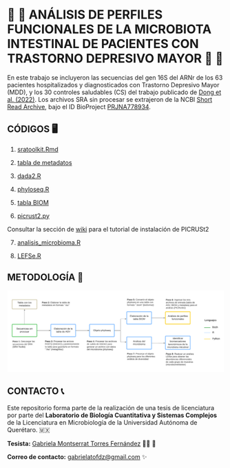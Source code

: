 # 🦠 🧬 ANÁLISIS DE PERFILES FUNCIONALES DE LA MICROBIOTA INTESTINAL DE PACIENTES CON TRASTORNO DEPRESIVO MAYOR 🦠 🧬 

En este trabajo se incluyeron las secuencias del gen 16S del ARNr de los 63 pacientes hospitalizados y diagnosticados con Trastorno Depresivo Mayor (MDD), y los 30 controles saludables (CS) del trabajo publicado de [Dong et al. (2022)](https://www.ncbi.nlm.nih.gov/pmc/articles/PMC9354493/). Los archivos SRA sin procesar se extrajeron de la NCBI [Short Read Archive](https://www.ncbi.nlm.nih.gov/sra), bajo el ID BioProject [PRJNA778934](https://www.ncbi.nlm.nih.gov/sra/?term=PRJNA778934). 

## CÓDIGOS 🖥️ 

1. [sratoolkit.Rmd](https://github.com/gabrielatof/tesis/blob/main/sratoolkit.Rmd)

2. [tabla de metadatos](https://docs.google.com/spreadsheets/d/1EDimsD27WBPn68wyx7j0EZHouHNaX7XzLdx-4fQm128/edit?usp=sharing)

3. [dada2.R](https://github.com/gabrielatof/tesis-mic/blob/main/dada2.R)

4. [phyloseq.R](https://github.com/gabrielatof/tesis/blob/main/phyloseq.R)

5. [tabla BIOM](https://github.com/gabrielatof/tesis/blob/main/phyloseq.R)

6. [picrust2.py](https://github.com/gabrielatof/tesis/blob/main/picrust2.py)

Consultar la sección de [wiki](https://github.com/gabrielatof/tesis-mic/wiki/PICRUSt2) para el tutorial de instalación de PICRUSt2

7. [analisis_microbioma.R](https://github.com/gabrielatof/tesis-mic/blob/main/analisis_microbioma_resumido.Rmd)

8. [LEFSe.R](https://github.com/gabrielatof/tesis-mic/blob/main/LEFSe.Rmd)


## METODOLOGÍA 📝

![Diagrama](https://github.com/gabrielatof/tesis-mic/blob/main/diagrama%20tesis%20(1).png)

## CONTACTO 📞

Este repositorio forma parte de la realización de una tesis de licenciatura por parte del **Laboratorio de Biología Cuantitativa y Sistemas Complejos** de la Licenciatura en Microbiología de la Universidad Autónoma de Querétaro. 🇲🇽

**Tesista:** [Gabriela Montserrat Torres Fernández](https://github.com/gabrielatof) 🧑‍🎓 💖

**Correo de contacto:** gabrielatofdz@gmail.com ✨

